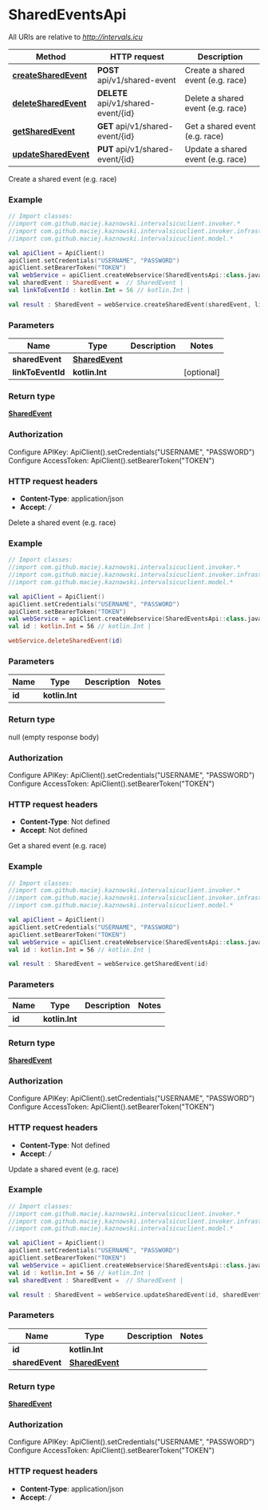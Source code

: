 # SharedEventsApi

All URIs are relative to *http://intervals.icu*

Method | HTTP request | Description
------------- | ------------- | -------------
[**createSharedEvent**](SharedEventsApi.md#createSharedEvent) | **POST** api/v1/shared-event | Create a shared event (e.g. race)
[**deleteSharedEvent**](SharedEventsApi.md#deleteSharedEvent) | **DELETE** api/v1/shared-event/{id} | Delete a shared event (e.g. race)
[**getSharedEvent**](SharedEventsApi.md#getSharedEvent) | **GET** api/v1/shared-event/{id} | Get a shared event (e.g. race)
[**updateSharedEvent**](SharedEventsApi.md#updateSharedEvent) | **PUT** api/v1/shared-event/{id} | Update a shared event (e.g. race)



Create a shared event (e.g. race)

### Example
```kotlin
// Import classes:
//import com.github.maciej.kaznowski.intervalsicuclient.invoker.*
//import com.github.maciej.kaznowski.intervalsicuclient.invoker.infrastructure.*
//import com.github.maciej.kaznowski.intervalsicuclient.model.*

val apiClient = ApiClient()
apiClient.setCredentials("USERNAME", "PASSWORD")
apiClient.setBearerToken("TOKEN")
val webService = apiClient.createWebservice(SharedEventsApi::class.java)
val sharedEvent : SharedEvent =  // SharedEvent | 
val linkToEventId : kotlin.Int = 56 // kotlin.Int | 

val result : SharedEvent = webService.createSharedEvent(sharedEvent, linkToEventId)
```

### Parameters

Name | Type | Description  | Notes
------------- | ------------- | ------------- | -------------
 **sharedEvent** | [**SharedEvent**](SharedEvent.md)|  |
 **linkToEventId** | **kotlin.Int**|  | [optional]

### Return type

[**SharedEvent**](SharedEvent.md)

### Authorization


Configure APIKey:
    ApiClient().setCredentials("USERNAME", "PASSWORD")
Configure AccessToken:
    ApiClient().setBearerToken("TOKEN")

### HTTP request headers

 - **Content-Type**: application/json
 - **Accept**: */*


Delete a shared event (e.g. race)

### Example
```kotlin
// Import classes:
//import com.github.maciej.kaznowski.intervalsicuclient.invoker.*
//import com.github.maciej.kaznowski.intervalsicuclient.invoker.infrastructure.*
//import com.github.maciej.kaznowski.intervalsicuclient.model.*

val apiClient = ApiClient()
apiClient.setCredentials("USERNAME", "PASSWORD")
apiClient.setBearerToken("TOKEN")
val webService = apiClient.createWebservice(SharedEventsApi::class.java)
val id : kotlin.Int = 56 // kotlin.Int | 

webService.deleteSharedEvent(id)
```

### Parameters

Name | Type | Description  | Notes
------------- | ------------- | ------------- | -------------
 **id** | **kotlin.Int**|  |

### Return type

null (empty response body)

### Authorization


Configure APIKey:
    ApiClient().setCredentials("USERNAME", "PASSWORD")
Configure AccessToken:
    ApiClient().setBearerToken("TOKEN")

### HTTP request headers

 - **Content-Type**: Not defined
 - **Accept**: Not defined


Get a shared event (e.g. race)

### Example
```kotlin
// Import classes:
//import com.github.maciej.kaznowski.intervalsicuclient.invoker.*
//import com.github.maciej.kaznowski.intervalsicuclient.invoker.infrastructure.*
//import com.github.maciej.kaznowski.intervalsicuclient.model.*

val apiClient = ApiClient()
apiClient.setCredentials("USERNAME", "PASSWORD")
apiClient.setBearerToken("TOKEN")
val webService = apiClient.createWebservice(SharedEventsApi::class.java)
val id : kotlin.Int = 56 // kotlin.Int | 

val result : SharedEvent = webService.getSharedEvent(id)
```

### Parameters

Name | Type | Description  | Notes
------------- | ------------- | ------------- | -------------
 **id** | **kotlin.Int**|  |

### Return type

[**SharedEvent**](SharedEvent.md)

### Authorization


Configure APIKey:
    ApiClient().setCredentials("USERNAME", "PASSWORD")
Configure AccessToken:
    ApiClient().setBearerToken("TOKEN")

### HTTP request headers

 - **Content-Type**: Not defined
 - **Accept**: */*


Update a shared event (e.g. race)

### Example
```kotlin
// Import classes:
//import com.github.maciej.kaznowski.intervalsicuclient.invoker.*
//import com.github.maciej.kaznowski.intervalsicuclient.invoker.infrastructure.*
//import com.github.maciej.kaznowski.intervalsicuclient.model.*

val apiClient = ApiClient()
apiClient.setCredentials("USERNAME", "PASSWORD")
apiClient.setBearerToken("TOKEN")
val webService = apiClient.createWebservice(SharedEventsApi::class.java)
val id : kotlin.Int = 56 // kotlin.Int | 
val sharedEvent : SharedEvent =  // SharedEvent | 

val result : SharedEvent = webService.updateSharedEvent(id, sharedEvent)
```

### Parameters

Name | Type | Description  | Notes
------------- | ------------- | ------------- | -------------
 **id** | **kotlin.Int**|  |
 **sharedEvent** | [**SharedEvent**](SharedEvent.md)|  |

### Return type

[**SharedEvent**](SharedEvent.md)

### Authorization


Configure APIKey:
    ApiClient().setCredentials("USERNAME", "PASSWORD")
Configure AccessToken:
    ApiClient().setBearerToken("TOKEN")

### HTTP request headers

 - **Content-Type**: application/json
 - **Accept**: */*

